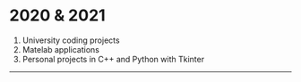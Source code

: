 # 2020 & 2021

1. University coding projects
2. Matelab applications
3. Personal projects in C++ and Python with Tkinter

---
